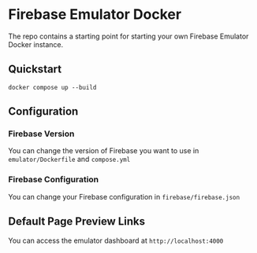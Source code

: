 # Firebase Emulator Docker

The repo contains a starting point for starting your own Firebase Emulator Docker instance.

## Quickstart

```
docker compose up --build
```

## Configuration

### Firebase Version

You can change the version of Firebase you want to use in `emulator/Dockerfile` and `compose.yml`

### Firebase Configuration

You can change your Firebase configuration in `firebase/firebase.json`

## Default Page Preview Links

You can access the emulator dashboard at `http://localhost:4000`
